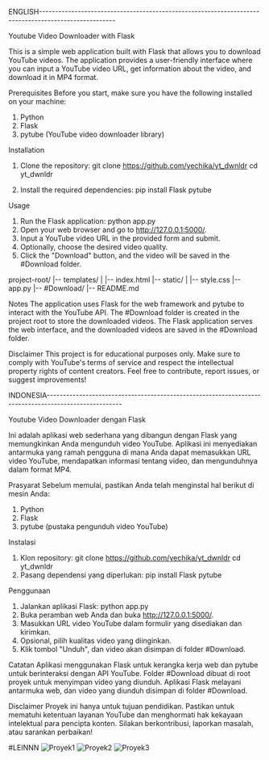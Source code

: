 ENGLISH-----------------------------------------------------------------------------------------------------


Youtube Video Downloader with Flask

This is a simple web application built with Flask that allows you to download YouTube videos. The application provides a user-friendly interface where you can input a YouTube video URL, get information about the video, and download it in MP4 format.

Prerequisites
Before you start, make sure you have the following installed on your machine:

1. Python
2. Flask
3. pytube (YouTube video downloader library)

Installation
1. Clone the repository:
git clone https://github.com/yechika/yt_dwnldr
cd yt_dwnldr

2. Install the required dependencies:
pip install Flask pytube

Usage
1. Run the Flask application:
python app.py
2. Open your web browser and go to http://127.0.0.1:5000/.
3. Input a YouTube video URL in the provided form and submit.
4. Optionally, choose the desired video quality.
5. Click the "Download" button, and the video will be saved in the #Download folder.

project-root/
|-- templates/
|   |-- index.html
|-- static/
|   |-- style.css
|-- app.py
|-- #Download/
|-- README.md

Notes
The application uses Flask for the web framework and pytube to interact with the YouTube API.
The #Download folder is created in the project root to store the downloaded videos.
The Flask application serves the web interface, and the downloaded videos are saved in the #Download folder.

Disclaimer
This project is for educational purposes only. Make sure to comply with YouTube's terms of service and respect the intellectual property rights of content creators.
Feel free to contribute, report issues, or suggest improvements!

INDONESIA-----------------------------------------------------------------------------------------------------


Youtube Video Downloader dengan Flask

Ini adalah aplikasi web sederhana yang dibangun dengan Flask yang memungkinkan Anda mengunduh video YouTube. Aplikasi ini menyediakan antarmuka yang ramah pengguna di mana Anda dapat memasukkan URL video YouTube, mendapatkan informasi tentang video, dan mengunduhnya dalam format MP4.

Prasyarat
Sebelum memulai, pastikan Anda telah menginstal hal berikut di mesin Anda:

1. Python
2. Flask
3. pytube (pustaka pengunduh video YouTube)

Instalasi
1. Klon repository:
git clone https://github.com/yechika/yt_dwnldr
cd yt_dwnldr
2. Pasang dependensi yang diperlukan:
pip install Flask pytube

Penggunaan
1. Jalankan aplikasi Flask:
python app.py
2. Buka peramban web Anda dan buka http://127.0.0.1:5000/.
3. Masukkan URL video YouTube dalam formulir yang disediakan dan kirimkan.
4. Opsional, pilih kualitas video yang diinginkan.
5. Klik tombol "Unduh", dan video akan disimpan di folder #Download.

Catatan
Aplikasi menggunakan Flask untuk kerangka kerja web dan pytube untuk berinteraksi dengan API YouTube.
Folder #Download dibuat di root proyek untuk menyimpan video yang diunduh.
Aplikasi Flask melayani antarmuka web, dan video yang diunduh disimpan di folder #Download.

Disclaimer
Proyek ini hanya untuk tujuan pendidikan. Pastikan untuk mematuhi ketentuan layanan YouTube dan menghormati hak kekayaan intelektual para pencipta konten.
Silakan berkontribusi, laporkan masalah, atau sarankan perbaikan!





#LEINNN
![Proyek1](https://github.com/yechika/yt_dwnldr/img1.jpeg)
![Proyek2](https://github.com/yechika/yt_dwnldr/img2.jpeg)
![Proyek3](https://github.com/yechika/yt_dwnldr/img3.jpeg)
